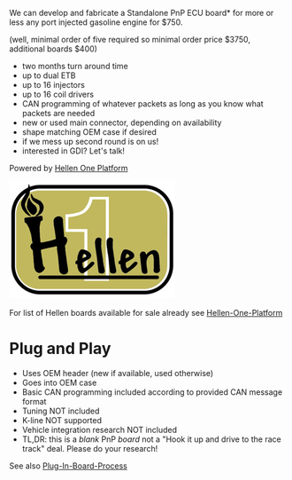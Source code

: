 We can develop and fabricate a Standalone PnP ECU board* for more or less any port injected gasoline engine for $750.

(well, minimal order of five required so minimal order price $3750, additional boards $400)

* two months turn around time
* up to dual ETB
* up to 16 injectors
* up to 16 coil drivers
* CAN programming of whatever packets as long as you know what packets are needed
* new or used main connector, depending on availability
* shape matching OEM case if desired
* if we mess up second round is on us!
* interested in GDI? Let's talk!

Powered by [Hellen One Platform](Hellen-One-Platform)


![x](Hardware/Hellen/hellen-one-logo-300.jpg)

For list of Hellen boards available for sale already see [Hellen-One-Platform](Hellen-One-Platform)

# Plug and Play

* Uses OEM header (new if available, used otherwise)
* Goes into OEM case
* Basic CAN programming included according to provided CAN message format
* Tuning NOT included
* K-line NOT supported
* Vehicle integration research NOT included
* TL,DR: this is a _blank_ PnP _board_ not a "Hook it up and drive to the race track" deal. Please do your research!


See also [Plug-In-Board-Process](Plug-In-Board-Process)
